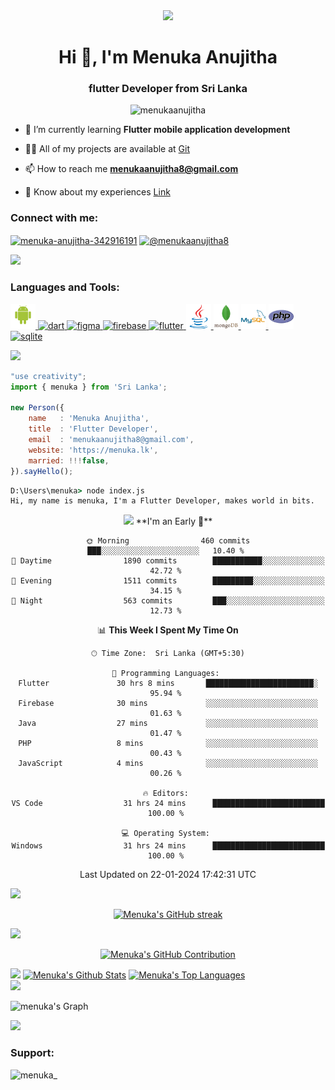 <div align="center">
  <img height="200" src="https://camo.githubusercontent.com/53e2d5e6937554a96b9299b5d38e39080ab9281af5c888aa5b06b86312ccdccd/68747470733a2f2f63646e2e66696c65737461636b636f6e74656e742e636f6d2f6566625352313868543575524b756f307a6f4d41"  />
</div>

###

<h1 align="center">Hi 👋, I'm Menuka Anujitha</h1>
<h3 align="center">flutter Developer from Sri Lanka</h3>

<p align="center"> <img src="https://komarev.com/ghpvc/?username=menukaanujitha&label=Profile%20views&color=0e75b6&style=flat" alt="menukaanujitha" /> </p>

- 🌱 I’m currently learning **Flutter mobile application development**

- 👨‍💻 All of my projects are available at [Git](Git)

- 📫 How to reach me **menukaanujitha8@gmail.com**

- 📄 Know about my experiences [Link](Link)

<h3 align="left">Connect with me:</h3>
<p align="left">
<a href="https://linkedin.com/in/menuka-anujitha-342916191" target="blank"><img align="center" src="https://raw.githubusercontent.com/rahuldkjain/github-profile-readme-generator/master/src/images/icons/Social/linked-in-alt.svg" alt="menuka-anujitha-342916191" height="30" width="40" /></a>
<a href="https://medium.com/@menukaanujitha8" target="blank"><img align="center" src="https://raw.githubusercontent.com/rahuldkjain/github-profile-readme-generator/master/src/images/icons/Social/medium.svg" alt="@menukaanujitha8" height="30" width="40" /></a>
</p>
<img src="/assets/images/horizontal-divider-gradient.gif">
<h3 align="left">Languages and Tools:</h3>
<p align="left"> <a href="https://developer.android.com" target="_blank" rel="noreferrer"> <img src="https://raw.githubusercontent.com/devicons/devicon/master/icons/android/android-original-wordmark.svg" alt="android" width="40" height="40"/> </a> <a href="https://dart.dev" target="_blank" rel="noreferrer"> <img src="https://www.vectorlogo.zone/logos/dartlang/dartlang-icon.svg" alt="dart" width="40" height="40"/> </a> <a href="https://www.figma.com/" target="_blank" rel="noreferrer"> <img src="https://www.vectorlogo.zone/logos/figma/figma-icon.svg" alt="figma" width="40" height="40"/> </a> <a href="https://firebase.google.com/" target="_blank" rel="noreferrer"> <img src="https://www.vectorlogo.zone/logos/firebase/firebase-icon.svg" alt="firebase" width="40" height="40"/> </a> <a href="https://flutter.dev" target="_blank" rel="noreferrer"> <img src="https://www.vectorlogo.zone/logos/flutterio/flutterio-icon.svg" alt="flutter" width="40" height="40"/> </a> <a href="https://www.java.com" target="_blank" rel="noreferrer"> <img src="https://raw.githubusercontent.com/devicons/devicon/master/icons/java/java-original.svg" alt="java" width="40" height="40"/> </a> <a href="https://www.mongodb.com/" target="_blank" rel="noreferrer"> <img src="https://raw.githubusercontent.com/devicons/devicon/master/icons/mongodb/mongodb-original-wordmark.svg" alt="mongodb" width="40" height="40"/> </a> <a href="https://www.mysql.com/" target="_blank" rel="noreferrer"> <img src="https://raw.githubusercontent.com/devicons/devicon/master/icons/mysql/mysql-original-wordmark.svg" alt="mysql" width="40" height="40"/> </a> <a href="https://www.php.net" target="_blank" rel="noreferrer"> <img src="https://raw.githubusercontent.com/devicons/devicon/master/icons/php/php-original.svg" alt="php" width="40" height="40"/> </a> <a href="https://www.sqlite.org/" target="_blank" rel="noreferrer"> <img src="https://www.vectorlogo.zone/logos/sqlite/sqlite-icon.svg" alt="sqlite" width="40" height="40"/> </a> </p>
<!--x axis divider-->
<img src="/assets/images/horizontal-divider-gradient.gif">



```js
"use creativity";
import { menuka } from 'Sri Lanka';

new Person({
    name   : 'Menuka Anujitha',
    title  : 'Flutter Developer',
    email  : 'menukaanujitha8@gmail.com',
    website: 'https://menuka.lk',
    married: !!!false,
}).sayHello();
```

```cmd
D:\Users\menuka> node index.js
Hi, my name is menuka, I'm a Flutter Developer, makes world in bits.
```

<div align="center">

<img src="/assets/images/horizontal-divider-gradient.gif">
<!--START_SECTION:waka-->
**I'm an Early 🐤** 

```text
🌞 Morning                460 commits         ███░░░░░░░░░░░░░░░░░░░░░░   10.40 % 
🌆 Daytime                1890 commits        ███████████░░░░░░░░░░░░░░   42.72 % 
🌃 Evening                1511 commits        █████████░░░░░░░░░░░░░░░░   34.15 % 
🌙 Night                  563 commits         ███░░░░░░░░░░░░░░░░░░░░░░   12.73 % 
```


📊 **This Week I Spent My Time On** 

```text
🕑︎ Time Zone:  Sri Lanka (GMT+5:30)

💬 Programming Languages: 
Flutter               30 hrs 8 mins       ████████████████████████░   95.94 % 
Firebase              30 mins             ░░░░░░░░░░░░░░░░░░░░░░░░░   01.63 % 
Java                  27 mins             ░░░░░░░░░░░░░░░░░░░░░░░░░   01.47 % 
PHP                   8 mins              ░░░░░░░░░░░░░░░░░░░░░░░░░   00.43 % 
JavaScript            4 mins              ░░░░░░░░░░░░░░░░░░░░░░░░░   00.26 % 

🔥 Editors: 
VS Code                  31 hrs 24 mins      █████████████████████████   100.00 % 

💻 Operating System: 
Windows                  31 hrs 24 mins      █████████████████████████   100.00 % 
```


 Last Updated on 22-01-2024 17:42:31 UTC
<!--END_SECTION:waka-->
  
</div>
<img src="/assets/images/horizontal-divider-gradient.gif">
<p align="center">
  <a href="https://github.com/menukaAnujitha">
    <img src="https://github-readme-streak-stats.herokuapp.com/?user=alsiam&theme=radical&border=7F3FBF&background=0D1117" alt="Menuka's GitHub streak"/>
  </a>
</p>
<img src="/assets/images/horizontal-divider-gradient.gif">
<p align="center">
  <a href="https://github.com/menukaAnujitha">
    <img src="https://github-profile-summary-cards.vercel.app/api/cards/profile-details?username=menukaAnujitha&theme=radical" alt="Menuka's GitHub Contribution"/>
  </a>
  
</p>

<img src="/assets/images/horizontal-divider-gradient.gif">


<a> 
    <a href="https://github.com/menukaAnujitha"><img alt="Menuka's Github Stats" src="https://denvercoder1-github-readme-stats.vercel.app/api?username=menukaAnujitha&show_icons=true&count_private=true&theme=react&border_color=7F3FBF&bg_color=0D1117&title_color=F85D7F&icon_color=F8D866" height="192px" width="49.5%"/></a>
  <a href="https://github.com/menukaAnujitha"><img alt="Menuka's Top Languages" src="https://denvercoder1-github-readme-stats.vercel.app/api/top-langs/?username=menukaAnujitha&langs_count=8&layout=compact&theme=react&border_color=7F3FBF&bg_color=0D1117&title_color=F85D7F&icon_color=F8D866" height="192px" width="49.5%"/></a>
  <br/>
</a>

<img src="/assets/images/horizontal-divider-gradient.gif">


![menuka's Graph](https://github-readme-activity-graph.vercel.app/graph?username=menukaAnujitha&custom_title=Menuka's%20GitHub%20Activity%20Graph&bg_color=0D1117&color=7F3FBF&line=7F3FBF&point=7F3FBF&area_color=FFFFFF&title_color=FFFFFF&area=true)


<!--x axis divider-->
<img src="/assets/images/horizontal-divider-gradient.gif">






<h3 align="left">Support:</h3>
<p><a href="https://www.buymeacoffee.com/menuka_"> <img align="left" src="https://cdn.buymeacoffee.com/buttons/v2/default-yellow.png" height="50" width="210" alt="menuka_" /></a></p><br><br>


